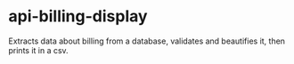 # api-billing-display

Extracts data about billing from a database, validates and beautifies it, then prints it in a csv.
